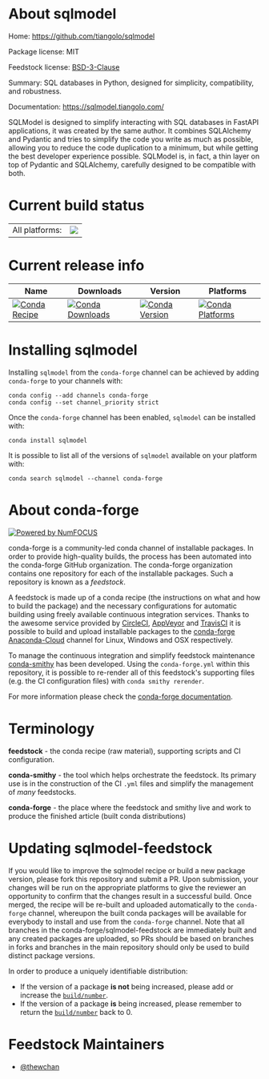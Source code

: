 About sqlmodel
==============

Home: https://github.com/tiangolo/sqlmodel

Package license: MIT

Feedstock license: [BSD-3-Clause](https://github.com/conda-forge/sqlmodel-feedstock/blob/master/LICENSE.txt)

Summary: SQL databases in Python, designed for simplicity, compatibility, and robustness.

Documentation: https://sqlmodel.tiangolo.com/

SQLModel is designed to simplify interacting with SQL databases in FastAPI
 applications, it was created by the same author. It combines SQLAlchemy
 and Pydantic and tries to simplify the code you write as much as possible,
 allowing you to reduce the code duplication to a minimum, but while getting
 the best developer experience possible. SQLModel is, in fact, a thin layer
 on top of Pydantic and SQLAlchemy, carefully designed to be compatible with
 both.


Current build status
====================


<table><tr><td>All platforms:</td>
    <td>
      <a href="https://dev.azure.com/conda-forge/feedstock-builds/_build/latest?definitionId=13725&branchName=master">
        <img src="https://dev.azure.com/conda-forge/feedstock-builds/_apis/build/status/sqlmodel-feedstock?branchName=master">
      </a>
    </td>
  </tr>
</table>

Current release info
====================

| Name | Downloads | Version | Platforms |
| --- | --- | --- | --- |
| [![Conda Recipe](https://img.shields.io/badge/recipe-sqlmodel-green.svg)](https://anaconda.org/conda-forge/sqlmodel) | [![Conda Downloads](https://img.shields.io/conda/dn/conda-forge/sqlmodel.svg)](https://anaconda.org/conda-forge/sqlmodel) | [![Conda Version](https://img.shields.io/conda/vn/conda-forge/sqlmodel.svg)](https://anaconda.org/conda-forge/sqlmodel) | [![Conda Platforms](https://img.shields.io/conda/pn/conda-forge/sqlmodel.svg)](https://anaconda.org/conda-forge/sqlmodel) |

Installing sqlmodel
===================

Installing `sqlmodel` from the `conda-forge` channel can be achieved by adding `conda-forge` to your channels with:

```
conda config --add channels conda-forge
conda config --set channel_priority strict
```

Once the `conda-forge` channel has been enabled, `sqlmodel` can be installed with:

```
conda install sqlmodel
```

It is possible to list all of the versions of `sqlmodel` available on your platform with:

```
conda search sqlmodel --channel conda-forge
```


About conda-forge
=================

[![Powered by
NumFOCUS](https://img.shields.io/badge/powered%20by-NumFOCUS-orange.svg?style=flat&colorA=E1523D&colorB=007D8A)](https://numfocus.org)

conda-forge is a community-led conda channel of installable packages.
In order to provide high-quality builds, the process has been automated into the
conda-forge GitHub organization. The conda-forge organization contains one repository
for each of the installable packages. Such a repository is known as a *feedstock*.

A feedstock is made up of a conda recipe (the instructions on what and how to build
the package) and the necessary configurations for automatic building using freely
available continuous integration services. Thanks to the awesome service provided by
[CircleCI](https://circleci.com/), [AppVeyor](https://www.appveyor.com/)
and [TravisCI](https://travis-ci.com/) it is possible to build and upload installable
packages to the [conda-forge](https://anaconda.org/conda-forge)
[Anaconda-Cloud](https://anaconda.org/) channel for Linux, Windows and OSX respectively.

To manage the continuous integration and simplify feedstock maintenance
[conda-smithy](https://github.com/conda-forge/conda-smithy) has been developed.
Using the ``conda-forge.yml`` within this repository, it is possible to re-render all of
this feedstock's supporting files (e.g. the CI configuration files) with ``conda smithy rerender``.

For more information please check the [conda-forge documentation](https://conda-forge.org/docs/).

Terminology
===========

**feedstock** - the conda recipe (raw material), supporting scripts and CI configuration.

**conda-smithy** - the tool which helps orchestrate the feedstock.
                   Its primary use is in the construction of the CI ``.yml`` files
                   and simplify the management of *many* feedstocks.

**conda-forge** - the place where the feedstock and smithy live and work to
                  produce the finished article (built conda distributions)


Updating sqlmodel-feedstock
===========================

If you would like to improve the sqlmodel recipe or build a new
package version, please fork this repository and submit a PR. Upon submission,
your changes will be run on the appropriate platforms to give the reviewer an
opportunity to confirm that the changes result in a successful build. Once
merged, the recipe will be re-built and uploaded automatically to the
`conda-forge` channel, whereupon the built conda packages will be available for
everybody to install and use from the `conda-forge` channel.
Note that all branches in the conda-forge/sqlmodel-feedstock are
immediately built and any created packages are uploaded, so PRs should be based
on branches in forks and branches in the main repository should only be used to
build distinct package versions.

In order to produce a uniquely identifiable distribution:
 * If the version of a package **is not** being increased, please add or increase
   the [``build/number``](https://docs.conda.io/projects/conda-build/en/latest/resources/define-metadata.html#build-number-and-string).
 * If the version of a package **is** being increased, please remember to return
   the [``build/number``](https://docs.conda.io/projects/conda-build/en/latest/resources/define-metadata.html#build-number-and-string)
   back to 0.

Feedstock Maintainers
=====================

* [@thewchan](https://github.com/thewchan/)

